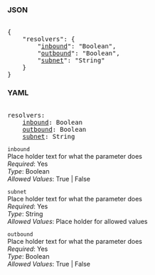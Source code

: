 ### JSON 
<pre> 
{
    "resolvers": {
        "<a href=#inbound>inbound</a>": "Boolean", 
        "<a href=#outbound>outbound</a>": "Boolean", 
        "<a href=#subnet>subnet</a>": "String"
    }
}</pre> 
### YAML 
<pre> 
resolvers:
    <a href=#inbound>inbound</a>: Boolean
    <a href=#outbound>outbound</a>: Boolean
    <a href=#subnet>subnet</a>: String
</pre> 


`inbound`  <a name="inbound"></a> \
Place holder text for what the parameter does \
*Required*: Yes \
*Type*: Boolean \
*Allowed Values*: True | False

`subnet`  <a name="subnet"></a> \
Place holder text for what the parameter does \
*Required*: Yes \
*Type*: String \
*Allowed Values*: Place holder for allowed values

`outbound`  <a name="outbound"></a> \
Place holder text for what the parameter does \
*Required*: Yes \
*Type*: Boolean \
*Allowed Values*: True | False

